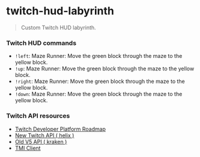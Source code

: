 twitch-hud-labyrinth
====================

> Custom Twitch HUD labyrinth.



### Twitch HUD commands

* `!left`: Maze Runner: Move the green block through the maze to the yellow block.
* `!up`: Maze Runner: Move the green block through the maze to the yellow block.
* `!right`: Maze Runner: Move the green block through the maze to the yellow block.
* `!down`: Maze Runner: Move the green block through the maze to the yellow block.



### Twitch API resources

* [Twitch Developer Platform Roadmap](https://trello.com/b/xdoVhmKj/twitch-developer-platform-roadmap)
* [New Twitch API ( helix )](https://dev.twitch.tv/docs/api)
* [Old V5 API ( kraken )](https://dev.twitch.tv/docs/v5)
* [TMI Client](https://www.tmijs.org)
